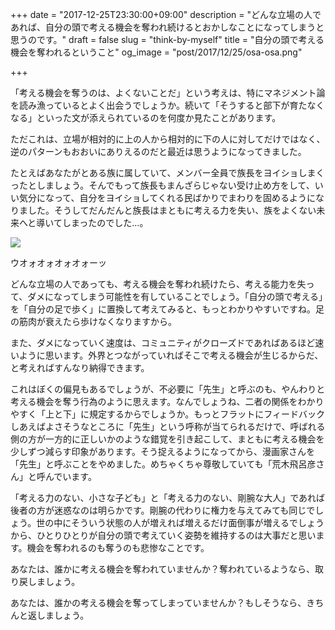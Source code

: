 +++
date = "2017-12-25T23:30:00+09:00"
description = "どんな立場の人であれば、自分の頭で考える機会を奪われ続けるとおかしなことになってしまうと思うのです。"
draft = false
slug = "think-by-myself"
title = "自分の頭で考える機会を奪われるということ"
og_image = "post/2017/12/25/osa-osa.png"

+++

「考える機会を奪うのは、よくないことだ」という考えは、特にマネジメント論を読み漁っているとよく出会うでしょうか。続いて「そうすると部下が育たなくなる」といった文が添えられているのを何度か見たことがあります。

ただこれは、立場が相対的に上の人から相対的に下の人に対してだけではなく、逆のパターンもおおいにありえるのだと最近は思うようになってきました。

たとえばあなたがとある族に属していて、メンバー全員で族長をヨイショしまくったとしましょう。そんでもって族長もまんざらじゃない受け止め方をして、いい気分になって、自分をヨイショしてくれる民ばかりでまわりを固めるようになりました。そうしてだんだんと族長はまともに考える力を失い、族をよくない未来へと導いてしまったのでした…。

<img src="/post/2017/12/25/osa-osa.png">

ウオォオォオォオォーッ

どんな立場の人であっても、考える機会を奪われ続けたら、考える能力を失って、ダメになってしまう可能性を有していることでしょう。「自分の頭で考える」を「自分の足で歩く」に置換して考えてみると、もっとわかりやすいですね。足の筋肉が衰えたら歩けなくなりますから。

また、ダメになっていく速度は、コミュニティがクローズドであればあるほど速いように思います。外界とつながっていればそこで考える機会が生じるからだ、と考えればすんなり納得できます。

これはぼくの偏見もあるでしょうが、不必要に「先生」と呼ぶのも、やんわりと考える機会を奪う行為のように思えます。なんでしょうね、二者の関係をわかりやすく「上と下」に規定するからでしょうか。もっとフラットにフィードバックしあえばよさそうなところに「先生」という呼称が当てられるだけで、呼ばれる側の方が一方的に正しいかのような錯覚を引き起こして、まともに考える機会を少しずつ減らす印象があります。そう捉えるようになってから、漫画家さんを「先生」と呼ぶことをやめました。めちゃくちゃ尊敬していても「荒木飛呂彦さん」と呼んでいます。

「考える力のない、小さな子ども」と「考える力のない、剛腕な大人」であれば後者の方が迷惑なのは明らかです。剛腕の代わりに権力を与えてみても同じでしょう。世の中にそういう状態の人が増えれば増えるだけ面倒事が増えるでしょうから、ひとりひとりが自分の頭で考えていく姿勢を維持するのは大事だと思います。機会を奪われるのも奪うのも悲惨なことです。

あなたは、誰かに考える機会を奪われていませんか？奪われているようなら、取り戻しましょう。

あなたは、誰かの考える機会を奪ってしまっていませんか？もしそうなら、きちんと返しましょう。
